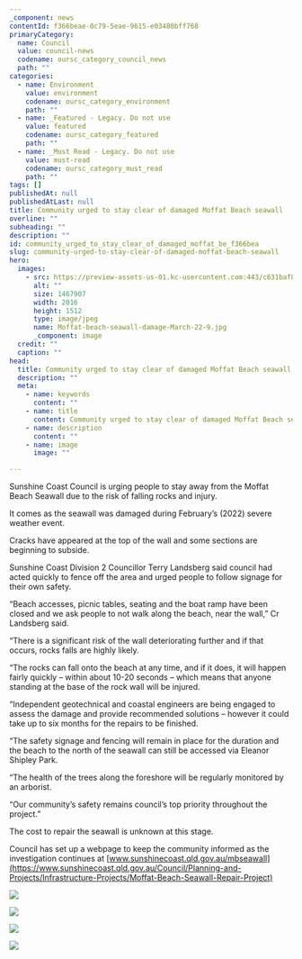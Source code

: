 ```yaml
---
_component: news
contentId: f366beae-0c79-5eae-9615-e03480bff768
primaryCategory:
  name: Council
  value: council-news
  codename: oursc_category_council_news
  path: ""
categories:
  - name: Environment
    value: environment
    codename: oursc_category_environment
    path: ""
  - name: _Featured - Legacy. Do not use
    value: featured
    codename: oursc_category_featured
    path: ""
  - name: _Must Read - Legacy. Do not use
    value: must-read
    codename: oursc_category_must_read
    path: ""
tags: []
publishedAt: null
publishedAtLast: null
title: Community urged to stay clear of damaged Moffat Beach seawall
overline: ""
subheading: ""
description: ""
id: community_urged_to_stay_clear_of_damaged_moffat_be_f366bea
slug: community-urged-to-stay-clear-of-damaged-moffat-beach-seawall
hero:
  images:
    - src: https://preview-assets-us-01.kc-usercontent.com:443/c631baf8-1b46-001f-580c-d0001b68b4a8/7f90fd52-8537-4c3e-bc77-994c62d7eec7/Moffat-beach-seawall-damage-March-22-9.jpg
      alt: ""
      size: 1467907
      width: 2016
      height: 1512
      type: image/jpeg
      name: Moffat-beach-seawall-damage-March-22-9.jpg
      _component: image
  credit: ""
  caption: ""
head:
  title: Community urged to stay clear of damaged Moffat Beach seawall
  description: ""
  meta:
    - name: keywords
      content: ""
    - name: title
      content: Community urged to stay clear of damaged Moffat Beach seawall
    - name: description
      content: ""
    - name: image
      image: ""

---
```

Sunshine Coast Council is urging people to stay away from the Moffat Beach Seawall due to the risk of falling rocks and injury.

It comes as the seawall was damaged during February’s (2022) severe weather event.

Cracks have appeared at the top of the wall and some sections are beginning to subside.

Sunshine Coast Division 2 Councillor Terry Landsberg said council had acted quickly to fence off the area and urged people to follow signage for their own safety.

“Beach accesses, picnic tables, seating and the boat ramp have been closed and we ask people to not walk along the beach, near the wall,” Cr Landsberg said.

“There is a significant risk of the wall deteriorating further and if that occurs, rocks falls are highly likely.

“The rocks can fall onto the beach at any time, and if it does, it will happen fairly quickly – within about 10-20 seconds – which means that anyone standing at the base of the rock wall will be injured.

“Independent geotechnical and coastal engineers are being engaged to assess the damage and provide recommended solutions – however it could take up to six months for the repairs to be finished.

“The safety signage and fencing will remain in place for the duration and the beach to the north of the seawall can still be accessed via Eleanor Shipley Park.

“The health of the trees along the foreshore will be regularly monitored by an arborist.

“Our community’s safety remains council’s top priority throughout the project.”

The cost to repair the seawall is unknown at this stage.

Council has set up a webpage to keep the community informed as the investigation continues at [www.sunshinecoast.qld.gov.au/mbseawall](https://www.sunshinecoast.qld.gov.au/Council/Planning-and-Projects/Infrastructure-Projects/Moffat-Beach-Seawall-Repair-Project)


![](https://preview-assets-us-01.kc-usercontent.com:443/c631baf8-1b46-001f-580c-d0001b68b4a8/1e3ad143-7aaa-470a-b4c2-dd358269e45e/Moffat-beach-seawall-damage-March-22-1-1024x768.jpg)

![](https://preview-assets-us-01.kc-usercontent.com:443/c631baf8-1b46-001f-580c-d0001b68b4a8/940ddc0b-e46a-4821-a400-f5d1eef71c58/Moffat-beach-seawall-damage-March-22-10-1024x768.jpg)

![](https://preview-assets-us-01.kc-usercontent.com:443/c631baf8-1b46-001f-580c-d0001b68b4a8/93b0304e-9488-4436-90ed-df8e448566ea/Moffat-beach-seawall-damage-March-22-4-768x1024.jpg)

![](https://preview-assets-us-01.kc-usercontent.com:443/c631baf8-1b46-001f-580c-d0001b68b4a8/cfb18f5e-779c-4903-af30-65e4e738cded/Moffat-beach-seawall-damage-March-22-8-768x1024.jpg)
